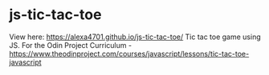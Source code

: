 # js-tic-tac-toe
View here:  https://alexa4701.github.io/js-tic-tac-toe/
Tic tac toe game using JS. For the Odin Project Curriculum - https://www.theodinproject.com/courses/javascript/lessons/tic-tac-toe-javascript
